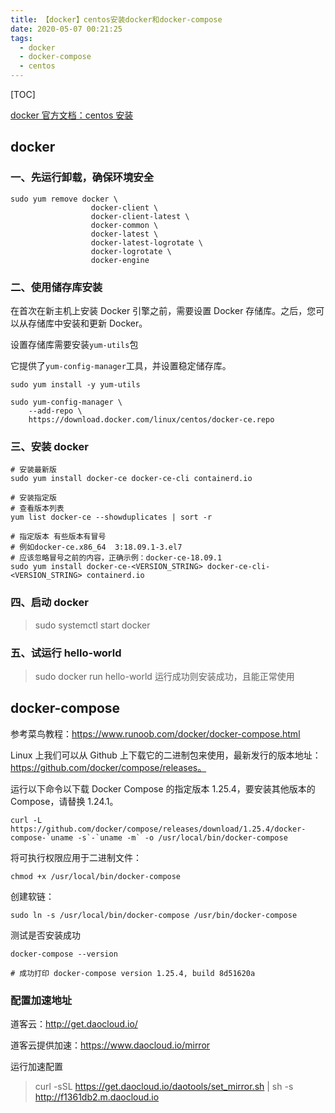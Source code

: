 ```yaml
---
title: 【docker】centos安装docker和docker-compose
date: 2020-05-07 00:21:25
tags:
  - docker
  - docker-compose
  - centos
---
```


[TOC]

[docker 官方文档：centos 安装](https://docs.docker.com/engine/install/centos/)

## docker

### 一、先运行卸载，确保环境安全

```
sudo yum remove docker \
                  docker-client \
                  docker-client-latest \
                  docker-common \
                  docker-latest \
                  docker-latest-logrotate \
                  docker-logrotate \
                  docker-engine
```

### 二、使用储存库安装

在首次在新主机上安装 Docker 引擎之前，需要设置 Docker 存储库。之后，您可以从存储库中安装和更新 Docker。

设置存储库需要安装`yum-utils`包

它提供了`yum-config-manager`工具，并设置稳定储存库。

```
sudo yum install -y yum-utils
```

```
sudo yum-config-manager \
    --add-repo \
    https://download.docker.com/linux/centos/docker-ce.repo
```

### 三、安装 docker

```
# 安装最新版
sudo yum install docker-ce docker-ce-cli containerd.io
```

```
# 安装指定版
# 查看版本列表
yum list docker-ce --showduplicates | sort -r

# 指定版本 有些版本有冒号
# 例如docker-ce.x86_64  3:18.09.1-3.el7
# 应该忽略冒号之前的内容，正确示例：docker-ce-18.09.1
sudo yum install docker-ce-<VERSION_STRING> docker-ce-cli-<VERSION_STRING> containerd.io
```

### 四、启动 docker

> sudo systemctl start docker

### 五、试运行 hello-world

> sudo docker run hello-world
> 运行成功则安装成功，且能正常使用

## docker-compose

参考菜鸟教程：https://www.runoob.com/docker/docker-compose.html

Linux 上我们可以从 Github 上下载它的二进制包来使用，最新发行的版本地址：https://github.com/docker/compose/releases。

运行以下命令以下载 Docker Compose 的指定版本 1.25.4，要安装其他版本的 Compose，请替换 1.24.1。

```
curl -L https://github.com/docker/compose/releases/download/1.25.4/docker-compose-`uname -s`-`uname -m` -o /usr/local/bin/docker-compose
```

将可执行权限应用于二进制文件：

```
chmod +x /usr/local/bin/docker-compose
```

创建软链：

```
sudo ln -s /usr/local/bin/docker-compose /usr/bin/docker-compose
```

测试是否安装成功

```
docker-compose --version

# 成功打印 docker-compose version 1.25.4, build 8d51620a
```

### 配置加速地址

道客云：http://get.daocloud.io/

道客云提供加速：https://www.daocloud.io/mirror

运行加速配置

> curl -sSL https://get.daocloud.io/daotools/set_mirror.sh | sh -s http://f1361db2.m.daocloud.io
